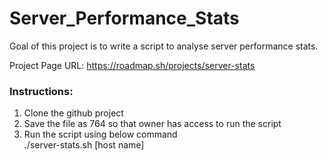# Server_Performance_Stats
Goal of this project is to write a script to analyse server performance stats.

Project Page URL: https://roadmap.sh/projects/server-stats

### Instructions:
<ol>
  <li>Clone the github project</li>
  <li>Save the file as 764 so that owner has access to run the script</li>
  <li>Run the script using below command</li>
  ./server-stats.sh [host name]
</ol>
